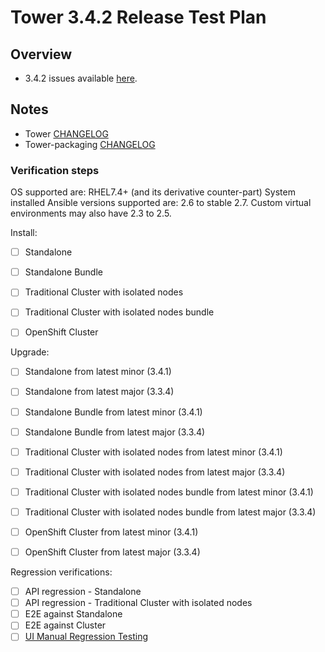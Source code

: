 # Tower 3.4.2 Release Test Plan

## Overview

* 3.4.2 issues available [here](https://github.com/ansible/tower/issues?q=is%3Aissue+milestone%3Arelease_3.4.2).


## Notes

* Tower [CHANGELOG](https://github.com/ansible/tower/compare/release_3.4.1...release_3.4.2)
* Tower-packaging [CHANGELOG](https://github.com/ansible/tower-packaging/compare/release_3.4.1...release_3.4.2)


### Verification steps

OS supported are: RHEL7.4+ (and its derivative counter-part)
System installed Ansible versions supported are: 2.6 to stable 2.7.
Custom virtual environments may also have 2.3 to 2.5.


Install:

  * [ ] Standalone
  * [ ] Standalone Bundle
  * [ ] Traditional Cluster with isolated nodes
  * [ ] Traditional Cluster with isolated nodes bundle
  * [ ] OpenShift Cluster


Upgrade:

  * [ ] Standalone from latest minor (3.4.1)
  * [ ] Standalone from latest major (3.3.4)
  * [ ] Standalone Bundle from latest minor (3.4.1)
  * [ ] Standalone Bundle from latest major (3.3.4)
  * [ ] Traditional Cluster with isolated nodes from latest minor (3.4.1)
  * [ ] Traditional Cluster with isolated nodes from latest major (3.3.4)
  * [ ] Traditional Cluster with isolated nodes bundle from latest minor (3.4.1)
  * [ ] Traditional Cluster with isolated nodes bundle from latest major (3.3.4)
  * [ ] OpenShift Cluster from latest minor (3.4.1)
  * [ ] OpenShift Cluster from latest major (3.3.4)


Regression verifications:

  * [ ] API regression - Standalone
  * [ ] API regression - Traditional Cluster with isolated nodes
  * [ ] E2E against Standalone
  * [ ] E2E against Cluster
  * [ ] [UI Manual Regression Testing](https://docs.google.com/document/d/1c1m63MB52T3McNhWNoyjTizcsPVtgCgEf1hlL9G_Hlo/edit#heading=h.nkkhxexfvgsb)

